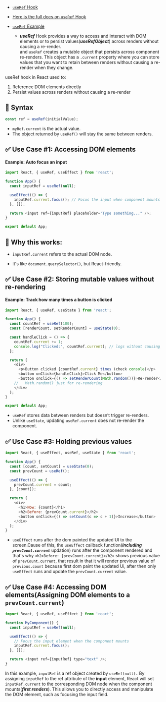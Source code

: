- [`useRef` Hook](https://youtu.be/M9O5AjEFzKw?si=zm6vZcyqCRyGD4g6&t=13351) 
- [Here is the full docs on `useRef` Hook](https://react.dev/learn/referencing-values-with-refs)

- [`useRef` Example](https://youtu.be/M9O5AjEFzKw?si=RPKCxsdsnOmgOxSA&t=13367)
    - ***useRef*** Hook provides a way to access and interact with DOM elements or to persist values(***useRefObject***) across renders without causing a re-render.\
and `useRef` creates a mutable object that persists across component re-renders. This object has a `.current` property where you can store values that you want to retain between renders without causing a re-render when they change.

useRef hook in React used to:
1. Reference DOM elements directly
2. Persist values across renders without causing a re-render

## 📌 Syntax

```js
const ref = useRef(initialValue);
```

- `myRef.current` is the actual value.
- The object returned by `useRef()` will stay the same between renders.



## ✅ Use Case #1: Accessing DOM elements

#### Example: Auto focus an input
```js
import React, { useRef, useEffect } from 'react';

function App() {
  const inputRef = useRef(null);

  useEffect(() => {
    inputRef.current.focus(); // Focus the input when component mounts
  }, []);

  return <input ref={inputRef} placeholder="Type something..." />;
}

export default App;
```

## 🧠 Why this works:
- `inputRef.current` refers to the actual DOM node.

- It's like `document.querySelector()`, but React-friendly.


## ✅ Use Case #2: Storing mutable values without re-rendering

#### Example: Track how many times a button is clicked
```js
import React, { useRef, useState } from 'react';

function App() {
  const countRef = useRef(100);
  const [renderCount, setRenderCount] = useState(0);

  const handleClick = () => {
    countRef.current += 1;
    console.log("Clicked:", countRef.current); // logs without causing re-render
  };

  return (
    <div>
      <p>Button clicked {countRef.current} times (check console)</p>
      <button onClick={handleClick}>Click Me</button>
      <button onClick={() => setRenderCount(Math.random())}>Re-render</button>
    //   Math.random() just for re-rendering
    </div>
  );
}

export default App;
```

- `useRef` stores data between renders but doesn’t trigger re-renders.
- Unlike `useState`, updating `useRef.current` does not re-render the component.

## ✅ Use Case #3: Holding previous values

```js
import React, { useEffect, useRef, useState } from 'react';

function App() {
  const [count, setCount] = useState(0);
  const prevCount = useRef();

  useEffect(() => {
    prevCount.current = count;
  }, [count]);

  return (
    <div>
      <h1>Now: {count}</h1>
      <h2>Before: {prevCount.current}</h2>
      <button onClick={() => setCount(c => c + 1)}>Increase</button>
    </div>
  );
}
```
- `useEffect` runs after the dom painted the updated UI to the screen.Cause of this, the `useEffect` callback function(***including `prevCount.current`*** updation) runs after the component rendered and that's why `<h2>Before: {prevCount.current}</h2>` shows previous value of `prevCount.current`, that result in that it will render previous value of `previous.count` because first dom paint the updated Ui, after then only `useEffect` runs and update the `prevCount.current` value.


## ✅ Use Case #4: Accessing DOM elements(Assigning DOM elements to a `prevCount.current`)

```js
import React, { useRef, useEffect } from 'react';

function MyComponent() {
  const inputRef = useRef(null);

  useEffect(() => {
    // Focus the input element when the component mounts
    inputRef.current.focus();
  }, []);

  return <input ref={inputRef} type="text" />;
}
```
In this example, `inputRef` is a ref object created by `useRef(null).` By assigning `inputRef` to the ref attribute of the **input** element, React will set `inputRef.current` to the corresponding DOM node when the component mounts(***first renders***). This allows you to directly access and manipulate the DOM element, such as focusing the input field.​

